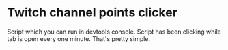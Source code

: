 # Twitch channel points clicker

Script which you can run in devtools console. Script has been clicking while tab is open every one minute. That's pretty simple.
